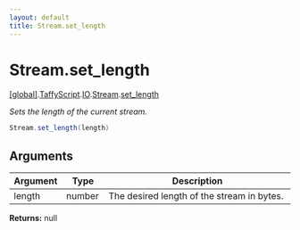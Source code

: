 ```yaml
---
layout: default
title: Stream.set_length
---
```


# Stream.set_length

[\[global\]]({{site.baseurl}}/docs/).[TaffyScript]({{site.baseurl}}/docs/TaffyScript/).[IO]({{site.baseurl}}/docs/TaffyScript/IO/).[Stream]({{site.baseurl}}/docs/TaffyScript/IO/Stream/).[set_length]({{site.baseurl}}/docs/TaffyScript/IO/Stream/set_length/)

_Sets the length of the current stream._

```cs
Stream.set_length(length)
```

## Arguments

<table>
  <col width="15%">
  <col width="15%">
  <thead>
    <tr>
      <th>Argument</th>
      <th>Type</th>
      <th>Description</th>
    </tr>
  </thead>
  <tbody>
    <tr>
      <td>length</td>
      <td>number</td>
      <td>The desired length of the stream in bytes.</td>
    </tr>
  </tbody>
</table>

**Returns:** null
